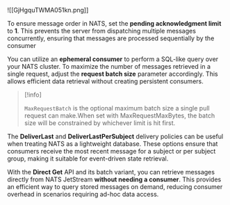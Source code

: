 ![[GjHgquTWMA051kn.png]]

To ensure message order in NATS, set the **pending acknowledgment limit** to **1**. This prevents the server from dispatching multiple messages concurrently, ensuring that messages are processed sequentially by the consumer

You can utilize an **ephemeral consumer** to perform a SQL-like query over your NATS cluster. To maximize the number of messages retrieved in a single request, adjust the **request batch size** parameter accordingly. This allows efficient data retrieval without creating persistent consumers.

> [!info]
>
> `MaxRequestBatch` is the optional maximum batch size a single pull request can make.When set with MaxRequestMaxBytes, the batch size will be constrained by whichever limit is hit first.

The **DeliverLast** and **DeliverLastPerSubject** delivery policies can be useful when treating NATS as a lightweight database. These options ensure that consumers receive the most recent message for a subject or per subject group, making it suitable for event-driven state retrieval.

With the **Direct Get** API and its batch variant, you can retrieve messages directly from NATS JetStream **without needing a consumer**. This provides an efficient way to query stored messages on demand, reducing consumer overhead in scenarios requiring ad-hoc data access.
